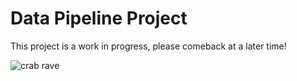 # Data Pipeline Project

This project is a work in progress, please comeback at a later time!

![crab rave](https://media4.giphy.com/media/2dK0W3oUksQk0Xz8OK/giphy.gif)